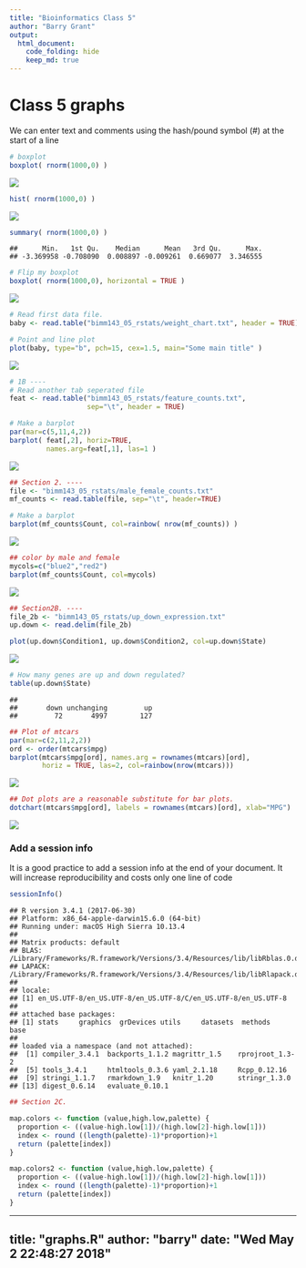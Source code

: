 ```yaml
---
title: "Bioinformatics Class 5"
author: "Barry Grant"
output:
  html_document:
    code_folding: hide
    keep_md: true
---
```

# Class 5 graphs
We can enter text and comments using the hash/pound symbol (#) at the start of a line


```r
# boxplot
boxplot( rnorm(1000,0) )
```

![](graphs_files/figure-html/unnamed-chunk-1-1.png)<!-- -->

```r
hist( rnorm(1000,0) )
```

![](graphs_files/figure-html/unnamed-chunk-1-2.png)<!-- -->

```r
summary( rnorm(1000,0) )
```

```
##      Min.   1st Qu.    Median      Mean   3rd Qu.      Max. 
## -3.369958 -0.708090  0.008897 -0.009261  0.669077  3.346555
```

```r
# Flip my boxplot
boxplot( rnorm(1000,0), horizontal = TRUE )
```

![](graphs_files/figure-html/unnamed-chunk-1-3.png)<!-- -->

```r
# Read first data file.
baby <- read.table("bimm143_05_rstats/weight_chart.txt", header = TRUE)

# Point and line plot
plot(baby, type="b", pch=15, cex=1.5, main="Some main title" )
```

![](graphs_files/figure-html/unnamed-chunk-1-4.png)<!-- -->

```r
# 1B ----
# Read another tab seperated file
feat <- read.table("bimm143_05_rstats/feature_counts.txt", 
                   sep="\t", header = TRUE)

# Make a barplot
par(mar=c(5,11,4,2))
barplot( feat[,2], horiz=TRUE,  
         names.arg=feat[,1], las=1 )
```

![](graphs_files/figure-html/unnamed-chunk-1-5.png)<!-- -->

```r
## Section 2. ----
file <- "bimm143_05_rstats/male_female_counts.txt"
mf_counts <- read.table(file, sep="\t", header=TRUE)

# Make a barplot
barplot(mf_counts$Count, col=rainbow( nrow(mf_counts)) )
```

![](graphs_files/figure-html/unnamed-chunk-1-6.png)<!-- -->

```r
## color by male and female
mycols=c("blue2","red2")
barplot(mf_counts$Count, col=mycols)
```

![](graphs_files/figure-html/unnamed-chunk-1-7.png)<!-- -->

```r
## Section2B. ----
file_2b <- "bimm143_05_rstats/up_down_expression.txt"
up.down <- read.delim(file_2b)

plot(up.down$Condition1, up.down$Condition2, col=up.down$State)
```

![](graphs_files/figure-html/unnamed-chunk-1-8.png)<!-- -->

```r
# How many genes are up and down regulated?
table(up.down$State)
```

```
## 
##       down unchanging         up 
##         72       4997        127
```

```r
## Plot of mtcars
par(mar=c(2,11,2,2))
ord <- order(mtcars$mpg)
barplot(mtcars$mpg[ord], names.arg = rownames(mtcars)[ord], 
        horiz = TRUE, las=2, col=rainbow(nrow(mtcars)))
```

![](graphs_files/figure-html/unnamed-chunk-1-9.png)<!-- -->

```r
## Dot plots are a reasonable substitute for bar plots.
dotchart(mtcars$mpg[ord], labels = rownames(mtcars)[ord], xlab="MPG")
```

![](graphs_files/figure-html/unnamed-chunk-1-10.png)<!-- -->

### Add a session info
It is a good practice to add a session info at the end of your document. It will increase reproducibility and costs only one line of code


```r
sessionInfo()
```

```
## R version 3.4.1 (2017-06-30)
## Platform: x86_64-apple-darwin15.6.0 (64-bit)
## Running under: macOS High Sierra 10.13.4
## 
## Matrix products: default
## BLAS: /Library/Frameworks/R.framework/Versions/3.4/Resources/lib/libRblas.0.dylib
## LAPACK: /Library/Frameworks/R.framework/Versions/3.4/Resources/lib/libRlapack.dylib
## 
## locale:
## [1] en_US.UTF-8/en_US.UTF-8/en_US.UTF-8/C/en_US.UTF-8/en_US.UTF-8
## 
## attached base packages:
## [1] stats     graphics  grDevices utils     datasets  methods   base     
## 
## loaded via a namespace (and not attached):
##  [1] compiler_3.4.1  backports_1.1.2 magrittr_1.5    rprojroot_1.3-2
##  [5] tools_3.4.1     htmltools_0.3.6 yaml_2.1.18     Rcpp_0.12.16   
##  [9] stringi_1.1.7   rmarkdown_1.9   knitr_1.20      stringr_1.3.0  
## [13] digest_0.6.14   evaluate_0.10.1
```

```r
## Section 2C.

map.colors <- function (value,high.low,palette) {
  proportion <- ((value-high.low[1])/(high.low[2]-high.low[1]))
  index <- round ((length(palette)-1)*proportion)+1
  return (palette[index])
}

map.colors2 <- function (value,high.low,palette) {
  proportion <- ((value-high.low[1])/(high.low[2]-high.low[1]))
  index <- round ((length(palette)-1)*proportion)+1
  return (palette[index])
}
```


---
title: "graphs.R"
author: "barry"
date: "Wed May  2 22:48:27 2018"
---
